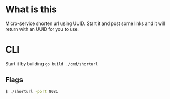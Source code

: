 # What is this

Micro-service shorten url using UUID.
Start it and post some links and it will return with an UUID for you to use.

# CLI

Start it by building `go build ./cmd/shorturl`

## Flags

```bash 
$ ./shorturl -port 8081
```
